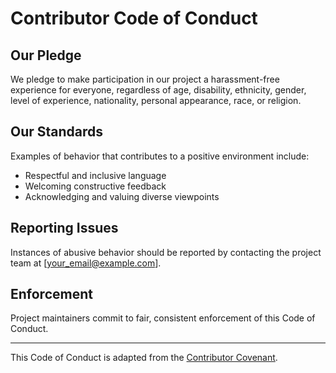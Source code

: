 # Contributor Code of Conduct

## Our Pledge
We pledge to make participation in our project a harassment-free experience for everyone, regardless of age, disability, ethnicity, gender, level of experience, nationality, personal appearance, race, or religion.

## Our Standards
Examples of behavior that contributes to a positive environment include:
- Respectful and inclusive language
- Welcoming constructive feedback
- Acknowledging and valuing diverse viewpoints

## Reporting Issues
Instances of abusive behavior should be reported by contacting the project team at [your_email@example.com].

## Enforcement
Project maintainers commit to fair, consistent enforcement of this Code of Conduct.

---

This Code of Conduct is adapted from the [Contributor Covenant](https://www.contributor-covenant.org/).
